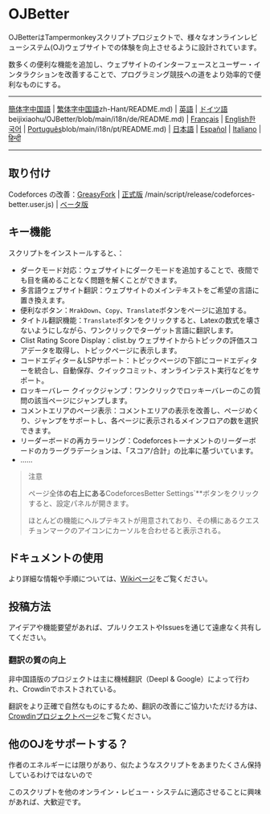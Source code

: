 # OJBetter

OJBetterはTampermonkeyスクリプトプロジェクトで、様々なオンラインレビューシステム(OJ)ウェブサイトでの体験を向上させるように設計されています。

数多くの便利な機能を追加し、ウェブサイトのインターフェースとユーザー・インタラクションを改善することで、プログラミング競技への道をより効率的で便利なものにする。

***

[簡体字中国語](https://github.com/beijixiaohu/OJBetter/blob/main/README.md) | [繁体字中国語](https://github.com/beijixiaohu/OJBetter/blob/main/i18n/)zh-Hant/README.md) | [英語](https://github.com/beijixiaohu/OJBetter/blob/main/i18n/en/README.md) | [ドイツ語](https://github.com/)beijixiaohu/OJBetter/blob/main/i18n/de/README.md) | [Français](https://github.com/beijixiaohu/OJBetter/blob/main/i18n/fr/README.md) | [English](https://github.com/beijixiaohu/OJBetter/blob/main/i18n/fr/README.md)[한국어](https://github.com/beijixiaohu/OJBetter/blob/main/i18n/ko/README.md) | [Português](https://github.com/beijixiaohu/OJBetter/)blob/main/i18n/pt/README.md) | [日本語](https://github.com/beijixiaohu/OJBetter/blob/main/i18n/ja/README.md) | [Español](https://github.com/beijixiaohu/OJBetter/blob/main/i18n/es/README.md) | [Italiano](https://github.com/beijixiaohu/OJBetter/blob/main/i18n/it/README.md) | [हिन्दी](https://github.com/beijixiaohu/OJBetter/blob/main/i18n/hi/README.md)

***

## 取り付け

Codeforces の改善：[GreasyFork](https://greasyfork.org/zh-CN/scripts/465777-codeforces-better) | [正式版](https://github.com/beijixiaohu/OJBetter/blob) /main/script/release/codeforces-better.user.js) | [ベータ版](https://github.com/beijixiaohu/OJBetter/blob/main/script/dev/codeforces-better.user.js)

## キー機能

スクリプトをインストールすると、：

- ダークモード対応：ウェブサイトにダークモードを追加することで、夜間でも目を痛めることなく問題を解くことができます。
- 多言語ウェブサイト翻訳：ウェブサイトのメインテキストをご希望の言語に置き換えます。
- 便利なボタン：`MrakDown`、`Copy`、`Translate`ボタンをページに追加する。
- タイトル翻訳機能：`Translate`ボタンをクリックすると、Latexの数式を壊さないようにしながら、ワンクリックでターゲット言語に翻訳します。
- Clist Rating Score Display：clist.by ウェブサイトからトピックの評価スコアデータを取得し、トピックページに表示します。
- コードエディター＆LSPサポート：トピックページの下部にコードエディターを統合し、自動保存、クイックコミット、オンラインテスト実行などをサポート。
- ロッキーバレー クイックジャンプ：ワンクリックでロッキーバレーのこの質問の該当ページにジャンプします。
- コメントエリアのページ表示：コメントエリアの表示を改善し、ページめくり、ジャンプをサポートし、各ページに表示されるメインフロアの数を選択できます。
- リーダーボードの再カラーリング：Codeforcesトーナメントのリーダーボードのカラーグラデーションは、「スコア/合計」の比率に基づいています。
- ……

> 注意
>
> ページ全体**の右上にある**CodeforcesBetter Settings\`\*\*ボタンをクリックすると、設定パネルが開きます。
>
> ほとんどの機能にヘルプテキストが用意されており、その横にあるクエスチョンマークのアイコンにカーソルを合わせると表示される。

## ドキュメントの使用

より詳細な情報や手順については、[Wikiページ](https://github.com/beijixiaohu/OJBetter/wiki)をご覧ください。

## 投稿方法

アイデアや機能要望があれば、プルリクエストやIssuesを通じて遠慮なく共有してください。

### 翻訳の質の向上

非中国語版のプロジェクトは主に機械翻訳（Deepl & Google）によって行われ、Crowdinでホストされている。

翻訳をより正確で自然なものにするため、翻訳の改善にご協力いただける方は、[Crowdinプロジェクトページ](https://zh.crowdin.com/project/codeforcesbetter)をご覧ください。

## 他のOJをサポートする？

作者のエネルギーには限りがあり、似たようなスクリプトをあまりたくさん保持しているわけではないので

このスクリプトを他のオンライン・レビュー・システムに適応させることに興味があれば、大歓迎です。

